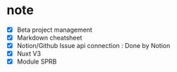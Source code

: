 # note

- [x] Beta project management
- [x] Markdown cheatsheet
- [x] Notion/Github Issue api connection : Done by Notion
- [x] Nuxt V3
- [x] Module SPRB
